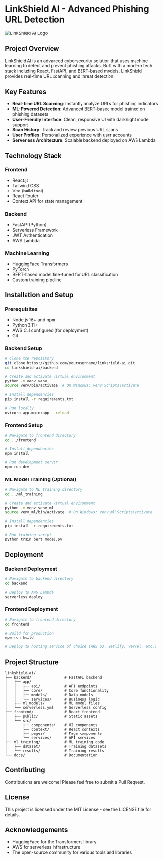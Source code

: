 # LinkShield AI - Advanced Phishing URL Detection

![LinkShield AI Logo](https://via.placeholder.com/150x150?text=LinkShield+AI)

## Project Overview

LinkShield AI is an advanced cybersecurity solution that uses machine learning to detect and prevent phishing attacks. Built with a modern tech stack including React, FastAPI, and BERT-based models, LinkShield provides real-time URL scanning and threat detection.

## Key Features

- **Real-time URL Scanning**: Instantly analyze URLs for phishing indicators
- **ML-Powered Detection**: Advanced BERT-based model trained on phishing datasets
- **User-Friendly Interface**: Clean, responsive UI with dark/light mode support
- **Scan History**: Track and review previous URL scans
- **User Profiles**: Personalized experience with user accounts
- **Serverless Architecture**: Scalable backend deployed on AWS Lambda

## Technology Stack

### Frontend
- React.js
- Tailwind CSS
- Vite (build tool)
- React Router
- Context API for state management

### Backend
- FastAPI (Python)
- Serverless Framework
- JWT Authentication
- AWS Lambda

### Machine Learning
- HuggingFace Transformers
- PyTorch
- BERT-based model fine-tuned for URL classification
- Custom training pipeline

## Installation and Setup

### Prerequisites
- Node.js 18+ and npm
- Python 3.11+
- AWS CLI configured (for deployment)
- Git

### Backend Setup

```bash
# Clone the repository
git clone https://github.com/yourusername/linkshield-ai.git
cd linkshield-ai/backend

# Create and activate virtual environment
python -m venv venv
source venv/bin/activate  # On Windows: venv\Scripts\activate

# Install dependencies
pip install -r requirements.txt

# Run locally
uvicorn app.main:app --reload
```

### Frontend Setup

```bash
# Navigate to frontend directory
cd ../frontend

# Install dependencies
npm install

# Run development server
npm run dev
```

### ML Model Training (Optional)

```bash
# Navigate to ML training directory
cd ../ml_training

# Create and activate virtual environment
python -m venv venv_ml
source venv_ml/bin/activate  # On Windows: venv_ml\Scripts\activate

# Install dependencies
pip install -r requirements.txt

# Run training script
python train_bert_model.py
```

## Deployment

### Backend Deployment

```bash
# Navigate to backend directory
cd backend

# Deploy to AWS Lambda
serverless deploy
```

### Frontend Deployment

```bash
# Navigate to frontend directory
cd frontend

# Build for production
npm run build

# Deploy to hosting service of choice (AWS S3, Netlify, Vercel, etc.)
```

## Project Structure

```
linkshield-ai/
├── backend/               # FastAPI backend
│   ├── app/
│   │   ├── api/           # API endpoints
│   │   ├── core/          # Core functionality
│   │   ├── models/        # Data models
│   │   └── services/      # Business logic
│   ├── ml_models/         # ML model files
│   └── serverless.yml     # Serverless config
├── frontend/              # React frontend
│   ├── public/            # Static assets
│   └── src/
│       ├── components/    # UI components
│       ├── context/       # React contexts
│       ├── pages/         # Page components
│       └── services/      # API services
├── ml_training/           # ML training code
│   ├── dataset/           # Training datasets
│   └── results/           # Training results
└── docs/                  # Documentation
```

## Contributing

Contributions are welcome! Please feel free to submit a Pull Request.

## License

This project is licensed under the MIT License - see the LICENSE file for details.

## Acknowledgements

- HuggingFace for the Transformers library
- AWS for serverless infrastructure
- The open-source community for various tools and libraries

